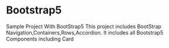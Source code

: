 # Bootstrap5
Sample Project With BootStrap5
This project includes BootStrap Navigation,Containers,Rows,Accordion. It includes all Bootstrap5 Components including Card
